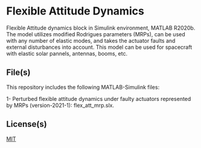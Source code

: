 # Flexible Attitude Dynamics

Flexible Attitude dynamics block in Simulink environment, MATLAB R2020b. The model utilizes modified Rodrigues parameters (MRPs), can be used with any number of elastic modes, and takes the actuator faults and external disturbances into account. This model can be used for spacecraft with elastic solar pannels, antennas, booms, etc. 

## File(s)

This repository includes the following MATLAB-Simulink files: 

1- Perturbed flexible attitude dynamics under faulty actuators represented by MRPs (version-2021-1): flex_att_mrp.slx.


## License(s)

[MIT](https://choosealicense.com/licenses/mit/)
